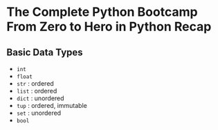# The Complete Python Bootcamp From Zero to Hero in Python Recap

## Basic Data Types

- `int`
- `float`
- `str` : ordered
- `list` : ordered
- `dict` : unordered
- `tup` : ordered, immutable
- `set` : unordered
- `bool`
